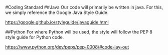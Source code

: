 #Coding Standard
##Java
Our code will primarily be written in java. For this, we simply reference the Google Java Style Guide.

https://google.github.io/styleguide/javaguide.html

##Python
For where Python will be used, the style will follow the PEP 8 style guide for Python code.

https://www.python.org/dev/peps/pep-0008/#code-lay-out
